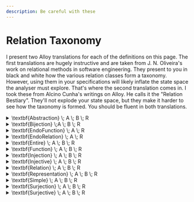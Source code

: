 ```yaml
---
description: Be careful with these
---
```


# Relation Taxonomy

I present two Alloy translations for each of the definitions on this page.  The first translations are hugely instructive and are taken from J. N. Oliveira's work on relational methods in software engineering.  They present to you in black and white how the various relation classes form a taxonomy.  However, using them in your specifications will likely inflate the state space the analyser must explore.  That's where the second translation comes in.  I took these from Alcino Cunha's writings on Alloy.  He calls it the "Relation Bestiary".  They'll not explode your state space, but they make it harder to see how the taxonomy is formed. You should be fluent in both translations.

<details>

<summary><span class="math">\textbf{Abstraction} \; A \; B \; R</span></summary>

***

$$\textbf{Simple} \; A \; B \; R$$

$$\textbf{Surjective} \; A \; B \; R$$

***

```
pred Abstraction(A,B: set univ, R: univ->univ) {
  Simple[A,B,R]
  Surjective[A,B,R]
}
```

```
pred Abstraction(A,B: set univ, R: univ->univ) {
  R in A some -> lone B
}
```

</details>

<details>

<summary><span class="math">\textbf{Bijection} \;A \; B \; R</span></summary>

***

$$\textbf{Injection} \; A \; B \; R$$

$$\textbf{Surjection} \; A \; B \; R$$

***

```
pred Bijection(A,B: set univ, R: univ->univ) {
  Injection[A,B,R]
  Surjection[A,B,R]
}
```

```
pred Bijection(A,B: set univ, R: univ->univ) {
  R in A one -> one B
}
```

</details>

<details>

<summary><span class="math">\textbf{EndoFunction} \; A \; R</span></summary>

***

$$\textbf{Function} \; A \; A \; R$$

***

```
pred EndoFunction(A: set univ, R: univ->univ) {
  Function[A,A,R]
}
```

</details>

<details>

<summary><span class="math">\textbf{EndoRelation} \; A \; R</span></summary>

***

$$\textbf{Relation} \; A \; A \; R$$

***

```
pred EndoRelation(A: set univ, R: univ->univ) {
  Relation[A,A,R]
}
```

</details>

<details>

<summary><span class="math">\textbf{Entire} \; A \; B \; R</span></summary>

***

$$\textbf{Relation} \; A \; B \; R$$

$$\forall(a \in A : : \exists( b \in B : : R.a.b ))$$

***

```
pred Entire(A,B: set univ, R: univ->univ) {
  Relation[A,B,R]
  all a: A | some b: B | a->b in R
}
```

```
pred Entire(A,B: set univ, R: univ->univ) {
  R in A -> some B
}
```

</details>

<details>

<summary><span class="math">\textbf{Function} \; A \; B \; R</span></summary>

***

$$\textbf{Entire} \; A \; B \; R$$

$$\textbf{Simple} \; A \; B \; R$$

***

```
pred Function(A,B: set univ, R: univ->univ) {
  Entire[A,B,R]
  Simple[A,B,R]
}
```

```
pred Function(A,B: set univ, R: univ->univ) {
  R in A -> one B
}
```

</details>

<details>

<summary><span class="math">\textbf{Injection} \; A \; B \; R</span></summary>

***

$$\textbf{Injective} \; A \; B \; R$$

$$\textbf{Function} \; A \; B \; R$$

***

```
pred Injection(A,B: set univ, R: univ->univ) {
  Injective[A,B,R]
  Function[A,B,R]
}
```

```
pred Injection(A,B: set univ, R: univ->univ) {
  R in A lone -> one B
}
```

</details>

<details>

<summary><span class="math">\textbf{Injective} \; A \; B \; R</span></summary>

***

$$\textbf{Relation} \; A \; B \; R$$

$$\forall( x \in B : : \forall( y,z \in A : R.y.x \wedge R.z.x : y = z ) )$$

***

```
pred Injective(A,B: set univ, R: univ->univ) {
  Relation[A,B,R]
  all x: B | all y,z: A | y->x in R and z->x in R implies y = z
}
```

```
pred Injective(A,B: set univ, R: univ->univ) {
  R in A lone -> B
}
```

</details>

<details>

<summary><span class="math">\textbf{Relation} \; A \; B \; R</span></summary>

***

$$R \subseteq A \times B$$

***

```
pred Relation(A,B: set univ, R: univ->univ) {
  R in A->B
}
```

</details>

<details>

<summary><span class="math">\textbf{Representation} \; A \; B \; R</span></summary>

***

$$\textbf{Injective} \; A \; B \; R$$

$$\textbf{Entire} \; A \; B \; R$$

***

```
pred Representation(A,B: set univ, R: univ->univ) {
  Injective[A,B,R]
  Entire[A,B,R]
}
```

```
pred Representation(A,B: set univ, R: univ->univ) {
  R in A lone -> some B
}
```

</details>

<details>

<summary><span class="math">\textbf{Simple} \; A \; B \; R</span></summary>

***

$$\textbf{Relation} \; A \; B \; R$$

$$\forall( x \in A : : \forall( y,z \in B : R.x.y \wedge R.x.z : y = z ) )$$

***

```
pred Simple(A,B: set univ, R: univ->univ) {
  Relation[A,B,R]
  all x: A | all y,z: B | x->y in R and x->z in R implies y = z
}
```

```
pred Simple(A,B: set univ, R: univ->univ) {
  R in A -> lone B
}
```

</details>

<details>

<summary><span class="math">\textbf{Surjection} \; A \; B \; R</span></summary>

***

$$\textbf{Function} \; A \; B \; R$$

$$\textbf{Surjective} \; A \; B \; R$$

***

```
pred Surjection(A,B: set univ, R: univ->univ) {
  Function[A,B,R]
  Surjective[A,B,R]
}
```

```
pred Surjection(A,B: set univ, R: univ->univ) {
  R in A some -> one B
}
```

</details>

<details>

<summary><span class="math">\textbf{Surjective} \; A \; B \; R</span></summary>

***

$$\textbf{Relation} \; A \; B \; R$$

$$\forall(b \in B : : \exists( a \in A : : R.a.b ))$$

***

```
pred Surjective(A,B: set univ, R: univ->univ) {
  Relation[A,B,R]
  all b: B | some a: A | a->b in R
}
```

```
pred Surjective(A,B: set univ, R: univ->univ) {
  R in A some -> B
}
```

</details>
